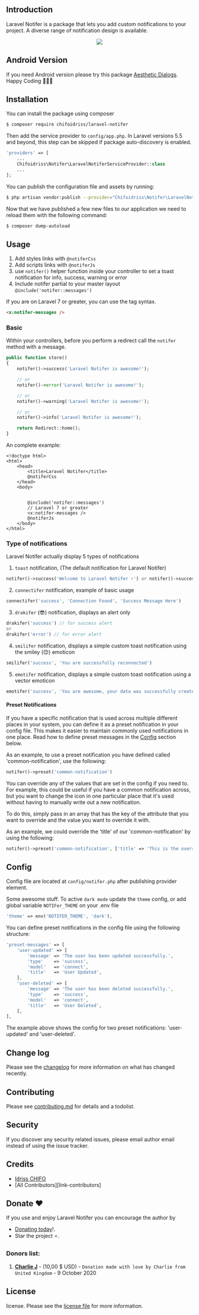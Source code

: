 <!-- <p align="center"><img src="https://laravel.cm/img/brand/laravel-notifer.svg"></p>

<p align="center">
<a href="https://travis-ci.org/chifoidriss/laravel-notifer"><img src="https://img.shields.io/travis/chifoidriss/laravel-notifer/master.svg?style=flat-square" alt="Build Status"></a>
<a href="https://packagist.org/packages/chifoidriss/laravel-notifer"><img src="https://poser.pugx.org/chifoidriss/laravel-notifer/d/total.svg" alt="Total Downloads"></a>
<a href="https://packagist.org/packages/chifoidriss/laravel-notifer"><img src="https://poser.pugx.org/chifoidriss/laravel-notifer/v/stable.svg" alt="Latest Stable Version"></a>
<a href="https://packagist.org/packages/chifoidriss/laravel-notifer"><img src="https://poser.pugx.org/chifoidriss/laravel-notifer/license.svg" alt="License"></a>
</p> -->

## Introduction

Laravel Notifer is a package that lets you add custom notifications to your project. 
A diverse range of notification design is available.

<p align="center">
    <img src="https://i.imgur.com/mZVVn3L.png">
</p>

## Android Version

If you need Android version please try this package [Aesthetic Dialogs](https://github.com/gabriel-TheCode/AestheticDialogs). Happy Coding 👨🏾‍💻

## Installation 

You can install the package using composer

```sh
$ composer require chifoidriss/laravel-notifer
```

Then add the service provider to `config/app.php`. In Laravel versions 5.5 and beyond, this step can be skipped if package auto-discovery is enabled.

```php
'providers' => [
    ...
    Chifoidriss\Notifer\LaravelNotiferServiceProvider::class
    ...
];
```

You can publish the configuration file and assets by running:
 
```sh
$ php artisan vendor:publish --provider="Chifoidriss\Notifer\LaravelNotiferServiceProvider"
```

Now that we have published a few new files to our application we need to reload them with the following command:

```sh
$ composer dump-autoload
```

## Usage 

1. Add styles links with `@notiferCss`
2. Add scripts links with `@notiferJs`
3. use `notifer()` helper function inside your controller to set a toast notification for info, success, warning or error
4. Include notifer partial to your master layout `@include('notifer::messages')`

If you are on Laravel 7 or greater, you can use the tag syntax.

```html
<x:notifer-messages />
```

### Basic

Within your controllers, before you perform a redirect call the `notifer` method with a message.

```php
public function store()
{
    notifer()->success('Laravel Notifer is awesome!');

    // or
    notifer()->error('Laravel Notifer is awesome!');

    // or
    notifer()->warning('Laravel Notifer is awesome!');

    // or
    notifer()->info('Laravel Notifer is awesome!');

    return Redirect::home();
}
```

An complete example:

```blade
<!doctype html>
<html>
    <head>
        <title>Laravel Notifer</title>
        @notiferCss
    </head>
    <body>
        
        
        @include('notifer::messages')
        // Laravel 7 or greater
        <x:notifer-messages />
        @notiferJs
    </body>
</html>
```

### Type of notifications
 
Laravel Notifer actually display 5 types of notifications

1. `toast` notification, (The default notification for Laravel Notifer)

```php
notifer()->success('Welcome to Laravel Notifer ⚡️') or notifer()->success('Welcome to Laravel Notifer ⚡️', 'My custom title')
```
 
2. `connectifer` notification, example of basic usage

```php
connectifer('success', 'Connection Found', 'Success Message Here')
```

3. `drakifer` (😎) notification, displays an alert only

```php
drakifer('success') // for success alert 
or
drakifer('error') // for error alert 
```

4. `smilifer` notification, displays a simple custom toast notification using the smiley (😊) emoticon

```php
smilifer('success', 'You are successfully reconnected')
```

5. `emotifer` notification, displays a simple custom toast notification using a vector emoticon

```php
emotifer('success', 'You are awesome, your data was successfully created')
```

#### Preset Notifications

If you have a specific notification that is used across multiple different places in your system, you can define it
as a preset notification in your config file. This makes it easier to maintain commonly used notifications in one place. 
Read how to define preset messages in the [Config](#config) section below.

As an example, to use a preset notification you have defined called 'common-notification', use the following:

```php
notifer()->preset('common-notification')
``` 

You can override any of the values that are set in the config if you need to. For example, this could be useful if you 
have a common notification across, but you want to change the icon in one particular place that it's used without having
to manually write out a new notification.

To do this, simply pass in an array that has the key of the attribute that you want to override and the value you want
to override it with.

As an example, we could override the 'title' of our 'common-notification' by using the following:

```php
notifer()->preset('common-notification', ['title' => 'This is the overridden title'])
```

## Config

Config file are located at `config/notifer.php` after publishing provider element.

Some awesome stuff. To active `dark mode` update the `theme` config, or add global variable `NOTIFer_THEME` on your .env file

```php
'theme' => env('NOTIFER_THEME', 'dark'),
```

You can define preset notifications in the config file using the following structure:

```php
'preset-messages' => [
    'user-updated' => [
        'message' => 'The user has been updated successfully.',
        'type'    => 'success',
        'model'   => 'connect',
        'title'   => 'User Updated',
    ],
    'user-deleted' => [
        'message' => 'The user has been deleted successfully.',
        'type'    => 'success',
        'model'   => 'connect',
        'title'   => 'User Deleted',
    ],
],
```

The example above shows the config for two preset notifications: 'user-updated' and 'user-deleted'.

## Change log

Please see the [changelog](changelog.md) for more information on what has changed recently.

## Contributing

Please see [contributing.md](contributing.md) for details and a todolist.

## Security

If you discover any security related issues, please email author email instead of using the issue tracker.

## Credits

- [Idriss CHIFO][link-author]
- [All Contributors][link-contributors]

## Donate :heart:

If you use and enjoy Laravel Notifer you can encourage the author by

* [Donating today](https://www.paypal.com/paypalme/jvquilichini?locale.x=fr_FR)!.
* Star the project :star:.

### Donors list:

1. **[Charlie J](https://github.com/Chazza)** - (10,00 $ USD) - `Donation made with love by Charlie from United Kingdom` - 9 October 2020

## License

license. Please see the [license file](license.md) for more information.

[ico-version]: https://img.shields.io/packagist/v/chifoidriss/laravel-notifer.svg?style=flat-square
[ico-downloads]: https://img.shields.io/packagist/dt/chifoidriss/laravel-notifer.svg?style=flat-square
[ico-travis]: https://img.shields.io/travis/chifoidriss/laravel-notifer/master.svg?style=flat-square

[link-packagist]: https://packagist.org/packages/chifoidriss/laravel-notifer
[link-downloads]: https://packagist.org/packages/chifoidriss/laravel-notifer
[link-travis]: https://travis-ci.org/chifoidriss/laravel-notifer
[link-author]: https://chifo.homedeve.com
